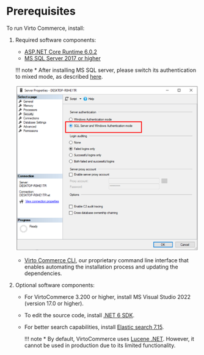﻿# Prerequisites
To run Virto Commerce, install:

1. Required software components:

    * [ASP.NET Core Runtime 6.0.2](https://dotnet.microsoft.com/en-us/download/dotnet/6.0 "Installing ASP.NET Core Runtime")
    * [MS SQL Server 2017 or higher](https://www.microsoft.com/en-us/sql-server/sql-server-downloads "Installing MS SQL Server")

    !!! note
        * After installing MS SQL server, please switch its authentication to mixed mode, as described [here](https://www.top-password.com/knowledge/sql-server-authentication-mode.html).

    ![Selecting server authentication mode](media/01-selecting-server-authentication.png)

    - [Virto Commerce CLI](https://github.com/VirtoCommerce/vc-build), our proprietary command line interface that enables automating the installation process and updating the dependencies.

1. Optional software components:

    * For VirtoCommerce 3.200 or higher, install MS Visual Studio 2022 (version 17.0 or higher). 
    * To edit the source code, install [.NET 6 SDK](https://dotnet.microsoft.com/en-us/download/dotnet/6.0 "Installing .NET 6 SDK").
    * For better search capabilities, install [Elastic search 7.15](https://www.elastic.co/downloads/past-releases/elasticsearch-7-15-0). 

        !!! note
            * By default, VirtoCommerce uses [Lucene .NET](https://lucenenet.apache.org/). However, it cannot be used in production due to its limited functionality.
